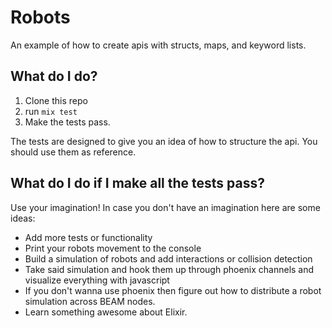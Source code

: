 # Robots

An example of how to create apis with structs, maps, and keyword lists.

## What do I do?

1. Clone this repo
2. run `mix test`
3. Make the tests pass.

The tests are designed to give you an idea of how to structure the api. You should use them as reference.

## What do I do if I make all the tests pass?

Use your imagination! In case you don't have an imagination here are some ideas:

* Add more tests or functionality
* Print your robots movement to the console
* Build a simulation of robots and add interactions or collision detection
* Take said simulation and hook them up through phoenix channels and visualize everything with javascript
* If you don't wanna use phoenix then figure out how to distribute a robot simulation across BEAM nodes.
* Learn something awesome about Elixir.
